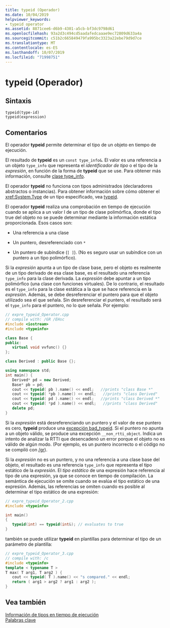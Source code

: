 ```yaml
---
title: typeid (Operador)
ms.date: 10/04/2019
helpviewer_keywords:
- typeid operator
ms.assetid: 8871cee6-d6b9-4301-a5cb-bf3dc9798d61
ms.openlocfilehash: 93a2d3c494cd5aadafedcaaae9ec72809d633a4a
ms.sourcegitcommit: c51b2c665849479fa995bc3323a22ebe79d9d7ce
ms.translationtype: MT
ms.contentlocale: es-ES
ms.lasthandoff: 10/07/2019
ms.locfileid: "71998751"
---
```

# <a name="typeid-operator"></a>typeid (Operador)

## <a name="syntax"></a>Sintaxis

```
typeid(type-id)
typeid(expression)
```

## <a name="remarks"></a>Comentarios

El operador **typeid** permite determinar el tipo de un objeto en tiempo de ejecución.

El resultado de **typeid** es un `const type_info&`. El valor es una referencia a un objeto `type_info` que representa el *identificador de tipo* o el tipo de la *expresión*, en función de la forma de **typeid** que se use. Para obtener más información, consulte [clase type_info](../cpp/type-info-class.md).

El operador **typeid** no funciona con tipos administrados (declaradores abstractos o instancias). Para obtener información sobre cómo obtener el <xref:System.Type> de un tipo especificado, vea [typeid](../extensions/typeid-cpp-component-extensions.md).

El operador **typeid** realiza una comprobación en tiempo de ejecución cuando se aplica a un valor l de un tipo de clase polimórfica, donde el tipo true del objeto no se puede determinar mediante la información estática proporcionada. Esos casos son:

- Una referencia a una clase

- Un puntero, desreferenciado con `*`

- Un puntero de subíndice (`[ ]`). (No es seguro usar un subíndice con un puntero a un tipo polimórfico).

Si la *expresión* apunta a un tipo de clase base, pero el objeto es realmente de un tipo derivado de esa clase base, es el resultado una referencia `type_info` para la clase derivada. La *expresión* debe apuntar a un tipo polimórfico (una clase con funciones virtuales). De lo contrario, el resultado es el `type_info` para la clase estática a la que se hace referencia en la *expresión*. Además, se debe desreferenciar el puntero para que el objeto utilizado sea el que señala. Sin desreferenciar el puntero, el resultado será el `type_info` para el puntero, no lo que señala. Por ejemplo:

```cpp
// expre_typeid_Operator.cpp
// compile with: /GR /EHsc
#include <iostream>
#include <typeinfo>

class Base {
public:
   virtual void vvfunc() {}
};

class Derived : public Base {};

using namespace std;
int main() {
   Derived* pd = new Derived;
   Base* pb = pd;
   cout << typeid( pb ).name() << endl;   //prints "class Base *"
   cout << typeid( *pb ).name() << endl;   //prints "class Derived"
   cout << typeid( pd ).name() << endl;   //prints "class Derived *"
   cout << typeid( *pd ).name() << endl;   //prints "class Derived"
   delete pd;
}
```

Si la *expresión* está desreferenciando un puntero y el valor de ese puntero es cero, **typeid** produce una [excepción bad_typeid](../cpp/bad-typeid-exception.md). Si el puntero no apunta a un objeto válido, se produce una excepción `__non_rtti_object`. Indica un intento de analizar la RTTI que desencadenó un error porque el objeto no es válido de algún modo. (Por ejemplo, es un puntero incorrecto o el código no se compiló con [/gr](../build/reference/gr-enable-run-time-type-information.md)).

Si la *expresión* no es un puntero, y no una referencia a una clase base del objeto, el resultado es una referencia `type_info` que representa el tipo estático de la *expresión*. El *tipo estático* de una expresión hace referencia al tipo de una expresión, ya que se conoce en tiempo de compilación. La semántica de ejecución se omite cuando se evalúa el tipo estático de una expresión. Además, las referencias se omiten cuando es posible al determinar el tipo estático de una expresión:

```cpp
// expre_typeid_Operator_2.cpp
#include <typeinfo>

int main()
{
   typeid(int) == typeid(int&); // evaluates to true
}
```

también se puede utilizar **typeid** en plantillas para determinar el tipo de un parámetro de plantilla:

```cpp
// expre_typeid_Operator_3.cpp
// compile with: /c
#include <typeinfo>
template < typename T >
T max( T arg1, T arg2 ) {
   cout << typeid( T ).name() << "s compared." << endl;
   return ( arg1 > arg2 ? arg1 : arg2 );
}
```

## <a name="see-also"></a>Vea también

[Información de tipos en tiempo de ejecución](../cpp/run-time-type-information.md)\
[Palabras clave](../cpp/keywords-cpp.md)
